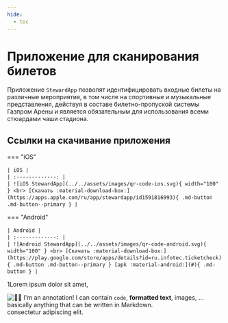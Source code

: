 ```yaml
---
hide:
  - toc
---
```


# Приложение для сканирования билетов
Приложение `StewardApp` позволят идентифицировать входные билеты на различные мероприятия, в том числе на спортивные и музыкальные представления, действуя в составе билетно-пропуской системы Газпром Арены и является обязательным для использования всеми стюардами чаши стадиона.

## Ссылки на скачивание приложения

=== "iOS"

    | iOS |
    | :-------------: |
    | ![iOS StewardApp](../../assets/images/qr-code-ios.svg){ width="100" } <br> [Скачать :material-download-box:](https://apps.apple.com/ru/app/stewardapp/id1591816993){ .md-button .md-button--primary } |

=== "Android"

    | Android |
    | :-------------: |
    | ![Android StewardApp](../../assets/images/qr-code-android.svg){ width="100" } <br> [Скачать :material-download-box:](https://play.google.com/store/apps/details?id=ru.infotec.ticketcheck){ .md-button .md-button--primary } [apk :material-android:](#){ .md-button } |
    
<p class="annotate">1Lorem ipsum dolor sit amet, <aside class="md-annotation" tabindex="0" style="--md-tooltip-x: 607.5px; --md-tooltip-y: 1133.5px;"><div class="md-tooltip"><div class="md-tooltip__inner md-typeset"><img alt="🙋‍♂️" class="twemoji" src="https://twemoji.maxcdn.com/v/latest/svg/1f64b-200d-2642-fe0f.svg" title=":man_raising_hand:"> I'm an annotation! I can contain <code>code</code>, <strong>formatted text</strong>, images, ... basically anything that can be written in Markdown.</div></div><a class="md-annotation__index" tabindex="-1"><span data-md-annotation-id="1"></span></a></aside> consectetur adipiscing elit.
</p>
